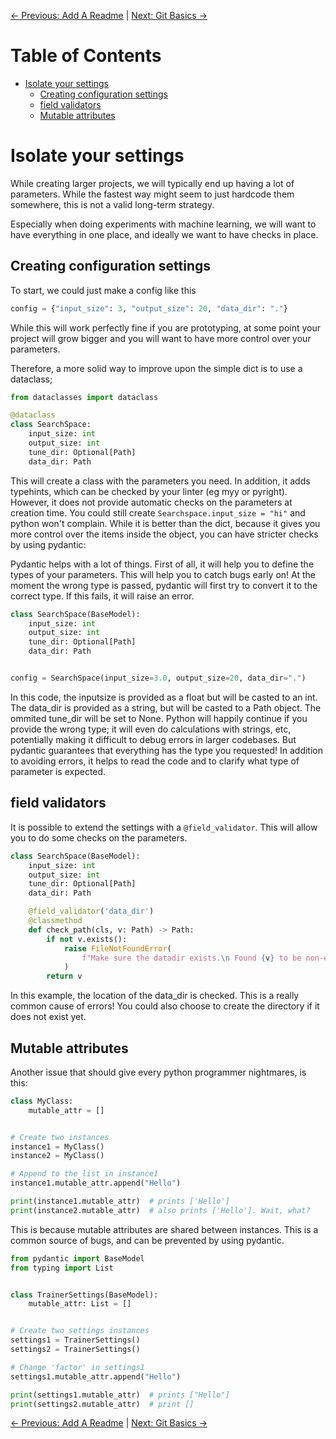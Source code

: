 [← Previous: Add A Readme](add_a_readme.md) | [Next: Git Basics →](git_basics.md)

# Table of Contents

- [Isolate your settings](#Isolate-your-settings)
  - [Creating configuration settings](#Creating-configuration-settings)
  - [field validators](#field-validators)
  - [Mutable attributes](#Mutable-attributes)

# Isolate your settings

While creating larger projects, we will typically end up having a lot of parameters. While the fastest way might seem to just hardcode them somewhere, this is not a valid long-term strategy.

Especially when doing experiments with machine learning, we will want to have everything in one place, and ideally we want to have checks in place.

## Creating configuration settings

To start, we could just make a config like this

```python
config = {"input_size": 3, "output_size": 20, "data_dir": "."}
```

While this will work perfectly fine if you are prototyping, at some point your project will grow bigger and you will want to have more control over your parameters.

Therefore, a more solid way to improve upon the simple dict is to use a dataclass;

```python
from dataclasses import dataclass

@dataclass
class SearchSpace:
    input_size: int
    output_size: int
    tune_dir: Optional[Path]
    data_dir: Path
```

This will create a class with the parameters you need. In addition, it adds typehints, which can be checked by your linter (eg myy or pyright). However, it does not provide automatic checks on the parameters at creation time. You could still create `Searchspace.input_size = "hi"` and python won't complain. While it is better than the dict, because it gives you more control over the items inside the object, you can have stricter checks by using pydantic:

Pydantic helps with a lot of things. First of all, it will help you to define the types of your parameters. This will help you to catch bugs early on!
At the moment the wrong type is passed, pydantic will first try to convert it to the correct type. If this fails, it will raise an error.

```python
class SearchSpace(BaseModel):
    input_size: int
    output_size: int
    tune_dir: Optional[Path]
    data_dir: Path


config = SearchSpace(input_size=3.0, output_size=20, data_dir=".")
```

In this code, the inputsize is provided as a float but will be casted to an int. The data_dir is provided as a string, but will be casted to a Path object. The ommited tune_dir will be set to None. Python will happily continue if you provide the wrong type; it will even do calculations with strings, etc, potentially making it difficult to debug errors in larger codebases. But pydantic guarantees that everything has the type you requested! In addition to avoiding errors, it helps to read the code and to clarify what type of parameter is expected.

## field validators

It is possible to extend the settings with a `@field_validator`. This will allow you to do some checks on the parameters.

```python
class SearchSpace(BaseModel):
    input_size: int
    output_size: int
    tune_dir: Optional[Path]
    data_dir: Path

    @field_validator('data_dir')
    @classmethod
    def check_path(cls, v: Path) -> Path:
        if not v.exists():
            raise FileNotFoundError(
                f"Make sure the datadir exists.\n Found {v} to be non-existing."
            )
        return v

```

In this example, the location of the data_dir is checked. This is a really common cause of errors! You could also choose to create the directory if it does not exist yet.

## Mutable attributes

Another issue that should give every python programmer nightmares, is this:

```python
class MyClass:
    mutable_attr = []


# Create two instances
instance1 = MyClass()
instance2 = MyClass()

# Append to the list in instance1
instance1.mutable_attr.append("Hello")

print(instance1.mutable_attr)  # prints ['Hello']
print(instance2.mutable_attr)  # also prints ['Hello']. Wait, what?
```

This is because mutable attributes are shared between instances. This is a common source of bugs, and can be prevented by using pydantic.

```python
from pydantic import BaseModel
from typing import List


class TrainerSettings(BaseModel):
    mutable_attr: List = []


# Create two settings instances
settings1 = TrainerSettings()
settings2 = TrainerSettings()

# Change 'factor' in settings1
settings1.mutable_attr.append("Hello")

print(settings1.mutable_attr)  # prints ["Hello"]
print(settings2.mutable_attr)  # print []
```

[← Previous: Add A Readme](add_a_readme.md) | [Next: Git Basics →](git_basics.md)
